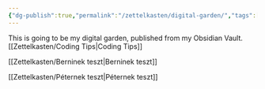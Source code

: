 ```yaml
---
{"dg-publish":true,"permalink":"/zettelkasten/digital-garden/","tags":["gardenEntry"],"created":"2024-12-22T22:39:56.000+01:00","updated":"2025-01-14T22:29:13.227+01:00"}
---
```


This is going to be my digital garden, published from my Obsidian Vault.
[[Zettelkasten/Coding Tips\|Coding Tips]]

[[Zettelkasten/Berninek teszt\|Berninek teszt]]

[[Zettelkasten/Péternek teszt\|Péternek teszt]]
